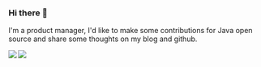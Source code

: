 ### Hi there 👋

I'm a product manager, I'd like to make some contributions for Java open source and share some thoughts on my blog and github.

<img align="left" src="https://github-readme-stats.vercel.app/api?username=shiyindaxiaojie&count_private=true&show_icons=true&orgs=" /> 

<img src="https://github-readme-stats.vercel.app/api/top-langs/?username=shiyindaxiaojie&orgs=&hide=css,shell,batchfile" />

